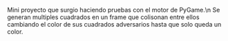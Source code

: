 Mini proyecto que surgio haciendo pruebas con el motor de PyGame.\n
Se generan multiples cuadrados en un frame que colisonan entre ellos cambiando el color de sus cuadrados adversarios hasta que solo queda un color.

